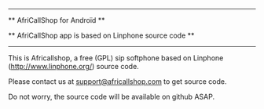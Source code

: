 ********************************
** AfriCallShop for Androïd **

** AfriCallShop app is based on Linphone source code **
********************************

This is Africallshop, a free (GPL) sip softphone based on Linphone (http://www.linphone.org/) source code.

Please contact us at support@africallshop.com to get source code.

Do not worry, the source code will be available on github ASAP.
